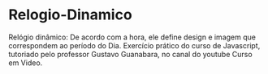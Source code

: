 # Relogio-Dinamico
Relógio dinâmico: De acordo com a hora, ele define design e imagem que correspondem ao período do Dia.
Exercício prático do curso de Javascript, tutoriado pelo professor Gustavo Guanabara, no canal do youtube Curso em Video.
